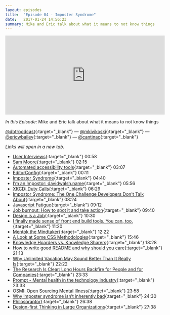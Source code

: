 ```yaml
---
layout: episodes
title:  "Episode 04 - Imposter Syndrome"
date:   2017-01-24 14:56:23
summary: Mike and Eric talk about what it means to not know things
---
```


<iframe width="100%" height="250" scrolling="no" frameborder="no" src="https://w.soundcloud.com/player/?url=https%3A//api.soundcloud.com/tracks/304323554&amp;auto_play=false&amp;hide_related=false&amp;show_comments=true&amp;show_user=true&amp;show_reposts=false&amp;visual=true"></iframe>

_In this Episode:_ Mike and Eric talk about what it means to not know things

[@dbtrpodcast](https://twitter.com/dbtrpodcast){:target="_blank"} &mdash;
[@mkivikoski](https://twitter.com/mkivikoski){:target="_blank"} &mdash;
[@ericwbailey](https://twitter.com/ericwbailey){:target="_blank"} &mdash;
[@cantinac](https://twitter.com/cantinac){:target="_blank"}

_Links will open in a new tab._

- [User Interviews](http://theuxreview.co.uk/user-interviews-the-beginners-guide/){:target="_blank"} 00:58
- [Sam Moore](https://cantina.co/team/sam-moore/){:target="_blank"} 02:15
- [Automated accessibility tools](https://github.com/dequelabs/axe-core){:target="_blank"} 03:07
- [EditorConfig](http://editorconfig.org/){:target="_blank"} 00:11
- [Imposter Syndrome](https://en.wikipedia.org/wiki/Impostor_syndrome){:target="_blank"} 04:40
- [I’m an Impostor: davidwalsh.name](https://davidwalsh.name/impostor-syndrome){:target="_blank"} 05:56
- [XKCD: Duty Calls](https://xkcd.com/386/){:target="_blank"} 06:29
- [Impostor Syndrome: The One Challenge Developers Don't Talk About](http://product.hubspot.com/blog/engineering-challenge-impostor-syndrome){:target="_blank"} 08:24
- [Javascript Fatigue](https://medium.com/@ericclemmons/javascript-fatigue-48d4011b6fc4#.j4sxkwjso){:target="_blank"} 09:12
- [Job burnout: How to spot it and take action](http://www.mayoclinic.org/healthy-lifestyle/adult-health/in-depth/burnout/art-20046642){:target="_blank"} 09:40
- [Design is a Job](https://abookapart.com/products/design-is-a-job){:target="_blank"} 10:30
- [I finally made sense of front end build tools. You can, too.](https://medium.freecodecamp.com/making-sense-of-front-end-build-tools-3a1b3a87043b#.j7og413c3){:target="_blank"} 11:20
- [Mentok the Mindtaker](https://www.youtube.com/watch?v=t-klQ-kpq98){:target="_blank"} 12:22
- [A Look at Some CSS Methodologies](http://sixrevisions.com/css/css-methodologies/){:target="_blank"} 15:46
- [Knowledge Hoarders vs. Knowledge Sharers](http://blog.sumtotalsystems.com/knowledge-hoarders-vs-knowledge-sharers/){:target="_blank"} 18:28
- [How to write good README and why should you care](https://thejunkland.com/blog/how-to-write-good-readme.html){:target="_blank"} 21:13
- [Why Unlimited Vacation May Sound Better Than It Really Is](http://fortune.com/2016/03/10/best-companies-unlimited-vacation/){:target="_blank"} 22:22
- [The Research Is Clear: Long Hours Backfire for People and for Companies](https://hbr.org/2015/08/the-research-is-clear-long-hours-backfire-for-people-and-for-companies){:target="_blank"} 23:33
- [Prompt - Mental health in the technology industry](http://mhprompt.org/){:target="_blank"} 23:33
- [OSMI: Open Sourcing Mental Illness](https://osmihelp.org/){:target="_blank"} 23:58
- [Why imposter syndrome isn’t inherently bad](http://technical.ly/philly/2015/11/09/imposter-syndrome/){:target="_blank"} 24:30
- [Philosoraptor](http://i3.kym-cdn.com/photos/images/facebook/000/085/283/philosoraptor.jpg){:target="_blank"} 26:38
- [Design-first Thinking in Large Organizations](https://cantina.co/design-first-thinking-in-large-organizations/){:target="_blank"} 27:38
